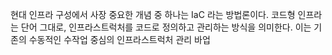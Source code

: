 현대 인프라 구성에서 사장 중요한 개념 중 하나는 IaC 라는 방법론이다. 코드형 인프라는 단어 그대로, 인프라스트럭처를 코드로 정의하고 관리하는 방식을 의미한다. 이는 기존의 수동적인 수작업 중심의 인프라스트럭처 관리 바업